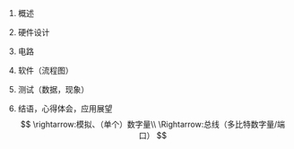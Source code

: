 1. 概述

2. 硬件设计

3. 电路

4. 软件（流程图）

5. 测试（数据，现象）

6. 结语，心得体会，应用展望
   $$
   \rightarrow:模拟、（单个）数字量\\
   \Rightarrow:总线（多比特数字量/端口）
   $$
   